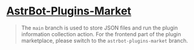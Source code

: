 # [AstrBot-Plugins-Market](https://plugins.astrbot.app)

> The `main` branch is used to store JSON files and run the plugin information collection action. For the frontend part of the plugin marketplace, please switch to the `astrbot-plugins-market` branch.
